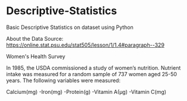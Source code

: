 # Descriptive-Statistics
Basic Descriptive Statistics on dataset using Python

About the Data
Source: https://online.stat.psu.edu/stat505/lesson/1/1.4#paragraph--329

Women's Health Survey

In 1985, the USDA commissioned a study of women’s nutrition. Nutrient intake was measured for a random sample of 737 women aged 25-50 years. The following variables were measured:

Calcium(mg) -Iron(mg) -Protein(g) -Vitamin A(μg) -Vitamin C(mg)
